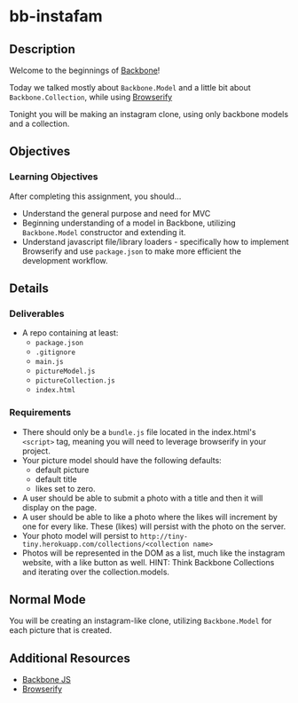 # bb-instafam

## Description
Welcome to the beginnings of [Backbone](http://backbonejs.org/)!

Today we talked mostly about `Backbone.Model` and a little bit about `Backbone.Collection`, while using [Browserify](http://browserify.org/)

Tonight you will be making an instagram clone, using only backbone models and a collection.

## Objectives

### Learning Objectives

After completing this assignment, you should…

* Understand the general purpose and need for MVC
* Beginning understanding of a model in Backbone, utilizing `Backbone.Model` constructor and extending it.
* Understand javascript file/library loaders - specifically how to implement Browserify and use `package.json` to make more efficient the development workflow.

## Details

### Deliverables

* A repo containing at least:
  * `package.json`
  * `.gitignore`
  * `main.js`
  * `pictureModel.js`
  * `pictureCollection.js`
  * `index.html`

### Requirements

* There should only be a `bundle.js` file located in the index.html's `<script>` tag, meaning you will need to leverage browserify in your project.
* Your picture model should have the following defaults:
  - default picture
  - default title
  - likes set to zero.
* A user should be able to submit a photo with a title and then it will display on the page.
* A user should be able to like a photo where the likes will increment by one for every like.  These (likes) will persist with the photo on the server.
* Your photo model will persist to `http://tiny-tiny.herokuapp.com/collections/<collection name>`
* Photos will be represented in the DOM as a list, much like the instagram website, with a like button as well. HINT: Think Backbone Collections and iterating over the collection.models.

## Normal Mode

You will be creating an instagram-like clone, utilizing `Backbone.Model` for each picture that is created.

## Additional Resources

* [Backbone JS](http://backbonejs.org/)
* [Browserify](http://browserify.org/)
